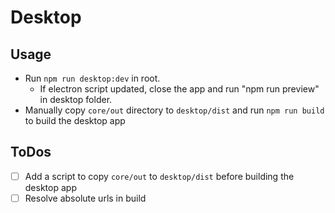 # Desktop

## Usage

- Run `npm run desktop:dev` in root.
  - If electron script updated, close the app and run "npm run preview" in desktop folder.
- Manually copy `core/out` directory to `desktop/dist` and run `npm run build` to build the desktop app

## ToDos

- [ ] Add a script to copy `core/out` to `desktop/dist` before building the desktop app
- [ ] Resolve absolute urls in build
